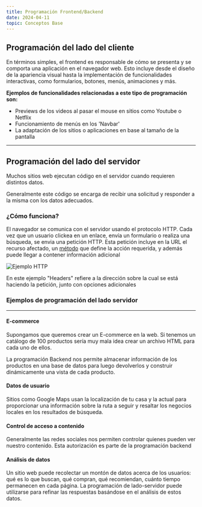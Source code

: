 ```yaml
---
title: Programación Frontend/Backend
date: 2024-04-11
topic: Conceptos Base
---
```


## Programación del lado del cliente

En términos simples, el frontend es responsable de cómo se presenta y se comporta una aplicación en el navegador web. Esto incluye desde el diseño de la apariencia visual hasta la implementación de funcionalidades interactivas, como formularios, botones, menús, animaciones y más.

**Ejemplos de funcionalidades relacionadas a este tipo de programación son:**
- Previews de los videos al pasar el mouse en sitios como Youtube o Netflix
- Funcionamiento de menús en los 'Navbar'
- La adaptación de los sitios o aplicaciones en base al tamaño de la pantalla

<hr />

## Programación del lado del servidor

Muchos sitios web ejecutan código en el servidor cuando requieren distintos datos. 

Generalmente este código se encarga de recibir una solicitud y responder a la misma con los datos adecuados.

### ¿Cómo funciona?

El navegador se comunica con el servidor usando el protocolo HTTP. Cada vez que un usuario clickea en un enlace, envía un formulario o realiza una búsqueda, se envia una petición HTTP. Esta petición incluye en la URL el recurso afectado, un <a href="https://developer.mozilla.org/es/docs/Web/HTTP/Methods">método</a> que define la acción requerida, y además puede llegar a contener información adicional

<img src="https://developer.mozilla.org/es/docs/Web/HTTP/Overview/http_request.png" alt="Ejemplo HTTP" />

En este ejemplo "Headers" refiere a la dirección sobre la cual se está haciendo la petición, junto con opciones adicionales

### Ejemplos de programación del lado servidor

<hr />

#### E-commerce
Supongamos que queremos crear un E-commerce en la web. Si tenemos un catálogo de 100 productos sería muy mala idea crear un archivo HTML para cada uno de ellos. 

La programación Backend nos permite almacenar información de los productos en una base de datos para luego devolverlos y construir dinámicamente una vista de cada producto.

#### Datos de usuario

Sitios como Google Maps usan la localización de tu casa y la actual para proporcionar una información sobre la ruta a seguir y resaltar los negocios locales en los resultados de búsqueda.

#### Control de acceso a contenido

Generalmente las redes sociales nos permiten controlar quienes pueden ver nuestro contenido. Esta autorización es parte de la programación backend

#### Análisis de datos

Un sitio web puede recolectar un montón de datos acerca de los usuarios: qué es lo que buscan, qué compran, qué recomiendan, cuánto tiempo permanecen en cada página. La programación de lado-servidor puede utilizarse para refinar las respuestas basándose en el análisis de estos datos.

